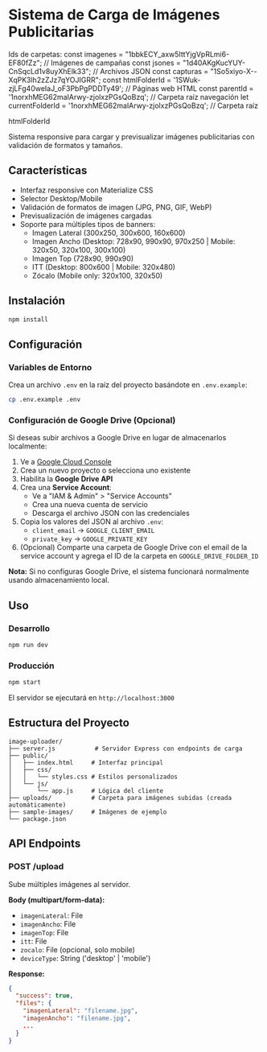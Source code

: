 # Sistema de Carga de Imágenes Publicitarias


Ids de carpetas:
const imagenes = "1bbkECY_axw5IttYjgVpRLmi6-EF80fZz";  // Imágenes de campañas
const jsones = "1d40AKgKucYUY-CnSqcLd1v8uyXhElk33";     // Archivos JSON
const capturas = "1So5xiyo-X--XqPK3lh2zZJz7qYOJIGRR";
const htmlFolderId = '1SWuk-zjLFg40weIaJ_oF3PbPgPDDTy49'; // Páginas web HTML
const parentId = '1norxhMEG62maIArwy-zjolxzPGsQoBzq'; // Carpeta raíz navegación
let currentFolderId = '1norxhMEG62maIArwy-zjolxzPGsQoBzq'; // Carpeta raíz


htmlFolderId

Sistema responsive para cargar y previsualizar imágenes publicitarias con validación de formatos y tamaños.

## Características

- Interfaz responsive con Materialize CSS
- Selector Desktop/Mobile
- Validación de formatos de imagen (JPG, PNG, GIF, WebP)
- Previsualización de imágenes cargadas
- Soporte para múltiples tipos de banners:
  - Imagen Lateral (300x250, 300x600, 160x600)
  - Imagen Ancho (Desktop: 728x90, 990x90, 970x250 | Mobile: 320x50, 320x100, 300x100)
  - Imagen Top (728x90, 990x90)
  - ITT (Desktop: 800x600 | Mobile: 320x480)
  - Zócalo (Mobile only: 320x100, 320x50)

## Instalación

```bash
npm install
```

## Configuración

### Variables de Entorno

Crea un archivo `.env` en la raíz del proyecto basándote en `.env.example`:

```bash
cp .env.example .env
```

### Configuración de Google Drive (Opcional)

Si deseas subir archivos a Google Drive en lugar de almacenarlos localmente:

1. Ve a [Google Cloud Console](https://console.cloud.google.com/)
2. Crea un nuevo proyecto o selecciona uno existente
3. Habilita la **Google Drive API**
4. Crea una **Service Account**:
   - Ve a "IAM & Admin" > "Service Accounts"
   - Crea una nueva cuenta de servicio
   - Descarga el archivo JSON con las credenciales
5. Copia los valores del JSON al archivo `.env`:
   - `client_email` → `GOOGLE_CLIENT_EMAIL`
   - `private_key` → `GOOGLE_PRIVATE_KEY`
6. (Opcional) Comparte una carpeta de Google Drive con el email de la service account y agrega el ID de la carpeta en `GOOGLE_DRIVE_FOLDER_ID`

**Nota:** Si no configuras Google Drive, el sistema funcionará normalmente usando almacenamiento local.

## Uso

### Desarrollo
```bash
npm run dev
```

### Producción
```bash
npm start
```

El servidor se ejecutará en `http://localhost:3000`

## Estructura del Proyecto

```
image-uploader/
├── server.js           # Servidor Express con endpoints de carga
├── public/
│   ├── index.html     # Interfaz principal
│   ├── css/
│   │   └── styles.css # Estilos personalizados
│   └── js/
│       └── app.js     # Lógica del cliente
├── uploads/           # Carpeta para imágenes subidas (creada automáticamente)
├── sample-images/     # Imágenes de ejemplo
└── package.json
```

## API Endpoints

### POST /upload
Sube múltiples imágenes al servidor.

**Body (multipart/form-data):**
- `imagenLateral`: File
- `imagenAncho`: File
- `imagenTop`: File
- `itt`: File
- `zocalo`: File (opcional, solo mobile)
- `deviceType`: String ('desktop' | 'mobile')

**Response:**
```json
{
  "success": true,
  "files": {
    "imagenLateral": "filename.jpg",
    "imagenAncho": "filename.jpg",
    ...
  }
}
```
